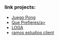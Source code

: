 <h3>link projects: </h3>
<ul>
  <li><a href="https://juegopong.netlify.app/">Juego Pong</a></li>
  <li><a href="https://queprefieresjuego.netlify.app/">Que Prefieres/a></li>
  <li><a href="https://logaco.netlify.app">LOGA</a></li>
  <li><a href="https://consultoriomoh.netlify.app">ramos estudios client</a></li>
</ul>

